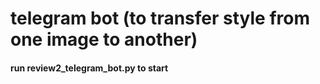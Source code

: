# telegram bot (to transfer style from one image to another)
#### run review2_telegram_bot.py to start

